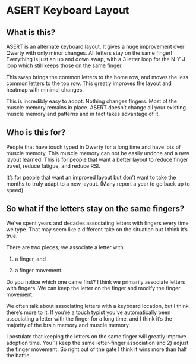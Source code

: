 # ASERT Keyboard Layout



## What is this?

ASERT is an alternate keyboard layout. It gives a huge improvement over Qwerty with only minor changes. All letters stay on the same finger! Everything is just an up and down swap, with a 3 letter loop for the N-Y-J loop which still keeps those on the same finger.

This swap brings the common letters to the home row, and moves the less common letters to the top row. This greatly improves the layout and heatmap with minimal changes.

This is incredibly easy to adopt. Nothing changes fingers. Most of the muscle memory remains in place. ASERT doesn’t change all your existing muscle memory and patterns and in fact takes advantage of it.



## Who is this for?

People that have touch typed in Qwerty for a long time and have lots of muscle memory. This muscle memory can not be easily undone and a new layout learned. This is for people that want a better layout to reduce finger travel, reduce fatigue, and reduce RSI.

It’s for people that want an improved layout but don’t want to take the months to truly adapt to a new layout. (Many report a year to go back up to speed).

## So what if the letters stay on the same fingers?

We've spent years and decades associating letters with fingers every time we type. That may seem like a different take on the situation but I think it’s true.

There are two pieces, we associate a letter with

1) a finger, and 

2) a finger movement. 

Do you notice which one came first? I think we primarily associate letters with fingers. We can keep the letter on the finger and modify the finger movement.

We often talk about associating letters with a keyboard location, but I think there’s more to it. If you’re a touch typist you’ve automatically been associating a letter with the finger for a long time, and I think it’s the majority of the brain memory and muscle memory. 

I postulate that keeping the letters on the same finger will greatly improve adoption time. You 1) keep the same letter-finger association and 2) adjust the finger movement. So right out of the gate I think it wins more than half the battle. 

